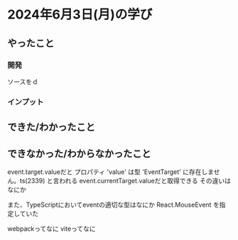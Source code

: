 # 2024年6月3日(月)の学び
## やったこと
### 開発
ソースをｄ
### インプット

## できた/わかったこと

## できなかった/わからなかったこと
event.target.valueだと
プロパティ 'value' は型 'EventTarget' に存在しません。ts(2339)
と言われる
event.currentTarget.valueだと取得できる
その違いはなにか

また、TypeScriptにおいてeventの適切な型はなにか
React.MouseEvent<HTMLButtonElement>
を指定していた

webpackってなに
viteってなに